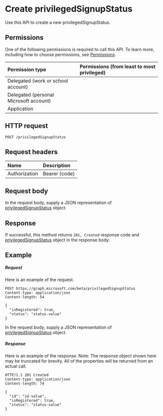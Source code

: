 # Create privilegedSignupStatus

Use this API to create a new privilegedSignupStatus.
## Permissions
One of the following permissions is required to call this API. To learn more, including how to choose permissions, see [Permissions](../../../concepts/permissions_reference.md).

|Permission type      | Permissions (from least to most privileged)              |
|:--------------------|:---------------------------------------------------------|
|Delegated (work or school account) |    |
|Delegated (personal Microsoft account) |    |
|Application |  | 

## HTTP request
<!-- { "blockType": "ignored" } -->
```http
POST /privilegedSignupStatus

```
## Request headers
| Name       | Description|
|:---------------|:----------|
| Authorization  | Bearer {code}|

## Request body
In the request body, supply a JSON representation of [privilegedSignupStatus](../resources/privilegedsignupstatus.md) object.


## Response
If successful, this method returns `201, Created` response code and [privilegedSignupStatus](../resources/privilegedsignupstatus.md) object in the response body.

## Example
##### Request
Here is an example of the request.
<!-- {
  "blockType": "request",
  "name": "create_privilegedsignupstatus_from_privilegedsignupstatus"
}-->
```http
POST https://graph.microsoft.com/beta/privilegedSignupStatus
Content-type: application/json
Content-length: 54

{
  "isRegistered": true,
  "status": "status-value"
}
```
In the request body, supply a JSON representation of [privilegedSignupStatus](../resources/privilegedsignupstatus.md) object.
##### Response
Here is an example of the response. Note: The response object shown here may be truncated for brevity. All of the properties will be returned from an actual call.
<!-- {
  "blockType": "response",
  "truncated": true,
  "@odata.type": "microsoft.graph.privilegedSignupStatus"
} -->
```http
HTTP/1.1 201 Created
Content-type: application/json
Content-length: 74

{
  "id": "id-value",
  "isRegistered": true,
  "status": "status-value"
}
```

<!-- uuid: 8fcb5dbc-d5aa-4681-8e31-b001d5168d79
2015-10-25 14:57:30 UTC -->
<!-- {
  "type": "#page.annotation",
  "description": "Create privilegedSignupStatus",
  "keywords": "",
  "section": "documentation",
  "tocPath": ""
}-->